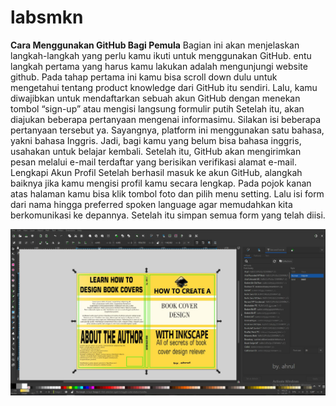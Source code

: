 # labsmkn
**Cara Menggunakan GitHub Bagi Pemula**
Bagian ini akan menjelaskan langkah-langkah yang perlu kamu ikuti untuk menggunakan GitHub.
entu langkah pertama yang harus kamu lakukan adalah mengunjungi website github. Pada tahap pertama ini kamu bisa scroll down dulu untuk mengetahui tentang product knowledge dari GitHub itu sendiri. Lalu, kamu diwajibkan untuk mendaftarkan sebuah akun GitHub dengan menekan tombol “sign-up” atau mengisi langsung formulir putih 
Setelah itu, akan diajukan beberapa pertanyaan mengenai informasimu. Silakan isi beberapa pertanyaan tersebut ya.
Sayangnya, platform ini menggunakan satu bahasa, yakni bahasa Inggris. Jadi, bagi kamu yang belum bisa bahasa inggris, usahakan untuk belajar kembali. Setelah itu, GitHub akan mengirimkan pesan melalui e-mail terdaftar yang berisikan verifikasi alamat e-mail.
Lengkapi Akun Profil
Setelah berhasil masuk ke akun GitHub, alangkah baiknya jika kamu mengisi profil kamu secara lengkap. Pada pojok kanan atas halaman kamu bisa klik tombol foto dan pilih menu setting. Lalu isi form dari nama hingga preferred spoken language agar memudahkan kita berkomunikasi ke depannya. Setelah itu simpan semua form yang telah diisi.

![cica.JPG](cica.JPG)

